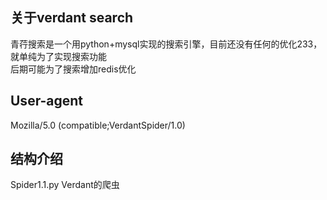 ## 关于verdant search
青荇搜索是一个用python+mysql实现的搜索引擎，目前还没有任何的优化233，就单纯为了实现搜索功能  
后期可能为了搜索增加redis优化  

## User-agent
Mozilla/5.0 (compatible;VerdantSpider/1.0)

## 结构介绍
Spider1.1.py Verdant的爬虫

